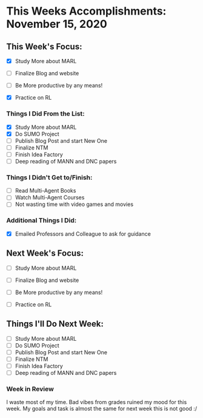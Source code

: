 # This Weeks Accomplishments: November 15, 2020

## This Week's Focus:

- [X] Study More about MARL
- [ ] Finalize Blog and website
- [ ] Be More productive by any means!
- [X] Practice on RL


### Things I Did From the List:

- [X] Study More about MARL
- [X] Do SUMO Project
- [ ] Publish Blog Post and start New One
- [ ] Finalize NTM
- [ ] Finish Idea Factory
- [ ] Deep reading of MANN and DNC papers

### Things I Didn't Get to/Finish:

- [ ] Read Multi-Agent Books
- [ ] Watch Multi-Agent Courses
- [ ] Not wasting time with video games and movies

### Additional Things I Did:

- [x] Emailed Professors and Colleague to ask for guidance


## Next Week's Focus:

- [ ] Study More about MARL
- [ ] Finalize Blog and website
- [ ] Be More productive by any means!
- [ ] Practice on RL


## Things I'll Do Next Week:

- [ ] Study More about MARL
- [ ] Do SUMO Project
- [ ] Publish Blog Post and start New One
- [ ] Finalize NTM
- [ ] Finish Idea Factory
- [ ] Deep reading of MANN and DNC papers

### Week in Review

I waste most of my time. Bad vibes from grades ruined my mood for this week. My goals and task is almost the same for next week this is not good :/
